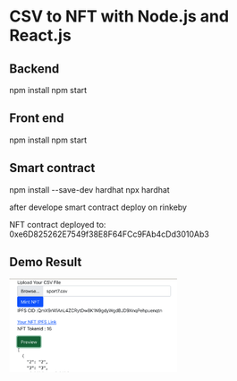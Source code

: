 # CSV to NFT with Node.js and React.js

## Backend
npm install
npm start

## Front end
npm install
npm start

## Smart contract

npm install --save-dev hardhat
npx hardhat

after develope smart contract deploy on rinkeby

NFT contract deployed to: 0xe6D825262E7549f38E8F64FCc9FAb4cDd3010Ab3

## Demo Result

<img src="demo.png" width="300px" /> 
